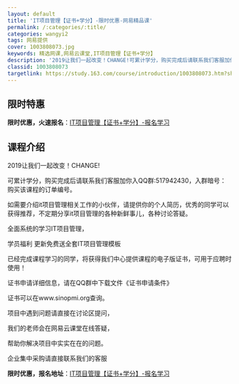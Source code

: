 ```yaml
---
layout: default
title: 'IT项目管理【证书+学分】-限时优惠-网易精品课'
permalink: /:categories/:title/
categories: wangyi2
tags: 网易提供
cover: 1003808073.jpg
keywords: 精选网课,网易云课堂,IT项目管理【证书+学分】
description: '2019让我们一起改变！CHANGE!可累计学分，购买完成后请联系我们客服加你入QQ群:517942430，入群暗号：购'
classid: 1003808073
targetlink: https://study.163.com/course/introduction/1003808073.htm?share=1&shareId=1025206652&utm_campaign=share&utm_medium=iphoneShare&utm_source=&utm_u=1025206652
---
```


## 限时特惠

**限时优惠，火速报名**：[IT项目管理【证书+学分】-报名学习](https://study.163.com/course/introduction/1003808073.htm?share=1&shareId=1025206652&utm_campaign=share&utm_medium=iphoneShare&utm_source=&utm_u=1025206652)

## 课程介绍

2019让我们一起改变！CHANGE!

可累计学分，购买完成后请联系我们客服加你入QQ群:517942430，入群暗号：购买该课程的订单编号。



如需要介绍it项目管理相关工作的小伙伴，请提供你的个人简历，优秀的同学可以获得推荐，不定期分享it项目管理的各种新鲜事儿，各种讨论答疑。



全面系统的学习IT项目管理，

学员福利 更新免费送全套IT项目管理模板



已经完成课程学习的同学，将获得我们中心提供课程的电子版证书，可用于应聘时使用！

证书申请详细信息，请在QQ群中下载文件《证书申请条件》

证书可以在www.sinopmi.org查询。



项目中遇到问题请直接在讨论区提问，

我们的老师会在网易云课堂在线答疑，

帮助你解决项目中实实在在的问题。



企业集中采购请直接联系我们的客服

**限时优惠，报名地址**：[IT项目管理【证书+学分】-报名学习](https://study.163.com/course/introduction/1003808073.htm?share=1&shareId=1025206652&utm_campaign=share&utm_medium=iphoneShare&utm_source=&utm_u=1025206652)

